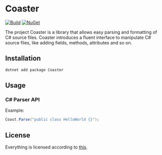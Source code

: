 # Coaster

[![Build](https://github.com/xafero/Coaster/actions/workflows/dotnet.yml/badge.svg)](https://github.com/xafero/Coaster/actions/workflows/dotnet.yml) [![NuGet](https://img.shields.io/nuget/v/Coaster.svg)](https://www.nuget.org/packages/Coaster/)

The project Coaster is a library that allows easy parsing and formatting of C# source files. Coaster introduces a fluent interface to manipulate C# source files, like adding fields, methods, attributes and so on.

## Installation

```bash
dotnet add package Coaster
```

## Usage

### C# Parser API

Example:
```csharp
Coast.Parse("public class HelloWorld {}");
```

## License

Everything is licensed according to [this](./LICENSE).
